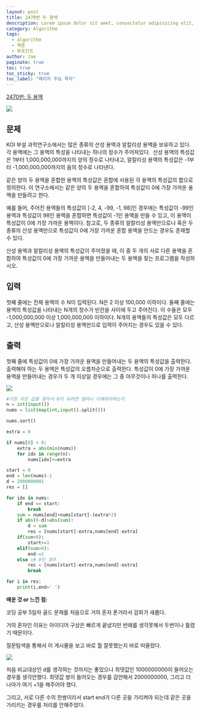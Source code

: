 ```yaml
---
layout: post
title: 2470번 두 용액
description: Lorem ipsum dolor sit amet, consectetur adipisicing elit, sed do eiusmod tempor incididunt ut labore et dolore magna aliqua.
category: Algorithm
tags:
  - algorithm
  - 백준
  - 투포인트
author: Jae
paginate: true
toc: true
toc_sticky: true
toc_label: "페이지 주요 목차"
---
```


[2470번: 두 용액](https://www.acmicpc.net/problem/2470)

![](https://images.velog.io/images/a87380/post/4c5dd431-76ac-4927-b2f0-c99ee2812ec3/image.png)

## 문제

KOI 부설 과학연구소에서는 많은 종류의 산성 용액과 알칼리성 용액을 보유하고 있다. 각 용액에는 그 용액의 특성을 나타내는 하나의 정수가 주어져있다.  산성 용액의 특성값은 1부터 1,000,000,000까지의 양의 정수로 나타내고, 알칼리성 용액의 특성값은 -1부터 -1,000,000,000까지의 음의 정수로 나타낸다.

같은 양의 두 용액을 혼합한 용액의 특성값은 혼합에 사용된 각 용액의 특성값의 합으로 정의한다. 이 연구소에서는 같은 양의 두 용액을 혼합하여 특성값이 0에 가장 가까운 용액을 만들려고 한다.

예를 들어, 주어진 용액들의 특성값이 [-2, 4, -99, -1, 98]인 경우에는 특성값이 -99인 용액과 특성값이 98인 용액을 혼합하면 특성값이 -1인 용액을 만들 수 있고, 이 용액이 특성값이 0에 가장 가까운 용액이다. 참고로, 두 종류의 알칼리성 용액만으로나 혹은 두 종류의 산성 용액만으로 특성값이 0에 가장 가까운 혼합 용액을 만드는 경우도 존재할 수 있다.

산성 용액과 알칼리성 용액의 특성값이 주어졌을 때, 이 중 두 개의 서로 다른 용액을 혼합하여 특성값이 0에 가장 가까운 용액을 만들어내는 두 용액을 찾는 프로그램을 작성하시오.

## 입력

첫째 줄에는 전체 용액의 수 N이 입력된다. N은 2 이상 100,000 이하이다. 둘째 줄에는 용액의 특성값을 나타내는 N개의 정수가 빈칸을 사이에 두고 주어진다. 이 수들은 모두 -1,000,000,000 이상 1,000,000,000 이하이다. N개의 용액들의 특성값은 모두 다르고, 산성 용액만으로나 알칼리성 용액만으로 입력이 주어지는 경우도 있을 수 있다.

## 출력

첫째 줄에 특성값이 0에 가장 가까운 용액을 만들어내는 두 용액의 특성값을 출력한다. 출력해야 하는 두 용액은 특성값의 오름차순으로 출력한다. 특성값이 0에 가장 가까운 용액을 만들어내는 경우가 두 개 이상일 경우에는 그 중 아무것이나 하나를 출력한다.

![](https://images.velog.io/images/a87380/post/3b64fd76-e860-468d-af5b-dfbc1ba54980/image.png)

```python
#가장 작은 값을 찾아서 0이 되려면 얼마나 더해줘야하는지
n = int(input())
nums = list(map(int,input().split()))

nums.sort()

extra = 0

if nums[0] < 0:
    extra = abs(min(nums))
    for idx in range(n):
        nums[idx]+=extra

start = 0
end = len(nums)-1
d = 2000000001
res = []

for idx in nums:
    if end == start:
        break
    sum = nums[end]+nums[start]-(extra*2)
    if abs(0-d)>abs(sum):
        d = sum
        res = [nums[start]-extra,nums[end]-extra]
    if(sum<0):
        start+=1
    elif(sum>0):
        end-=1
    else :# 0인 경우
        res = [nums[start]-extra,nums[end]-extra]
        break

for i in res:
    print(i,end=' ')
```

**배운 것 or 느낀 점:**

코딩 공부 5일차 골드 문제를 처음으로 거의 혼자 푼거라서 감회가 새롭다.

거의 혼자인 이유는 아이디어 구상은 빠르게 끝냈지만 반례를 생각못해서 두번이나 틀렸기 때문이다.

질문탐색을 통해서 이 게시물을 보고 바로 뭘 잘못했는지 바로 떠올랐다.

![](https://images.velog.io/images/a87380/post/1fdef0e4-0600-4c1d-8b85-ee4904011666/image.png)

처음 비교대상인 d를 생각하는 것까지는 좋았으나 최댓값인 1000000000이 들어오는 경우를 생각안했다. 최댓값 쌍이 들어오는 경우를 감안해서 2000000000, 그리고 더 나아가 여기 +1을 해주어야 했다.

그리고, 서로 다른 수의 한쌍이라서 start end가 다른 곳을 가리켜야 되는데 같은 곳을 가리키는 경우를 처리를 안해주었다.

